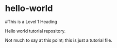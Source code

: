 hello-world
===========

#This is a Level 1 Heading

Hello world tutorial repository.

Not much to say at this point; this is just a tutorial file.
